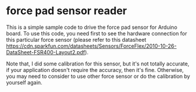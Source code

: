 # force pad sensor reader
This is a simple sample code to drive the force pad sensor for Arduino board. To use this code, you need first to see the hardware connection for this particular force sensor (please refer to this datasheet https://cdn.sparkfun.com/datasheets/Sensors/ForceFlex/2010-10-26-DataSheet-FSR400-Layout2.pdf).

Note that, I did some calibration for this sensor, but it's not totally accurate, if your application doesn't require the accuracy, then it's fine. Otherwise, you may need to consider to use other force sensor or do the calibration by yourself again.
